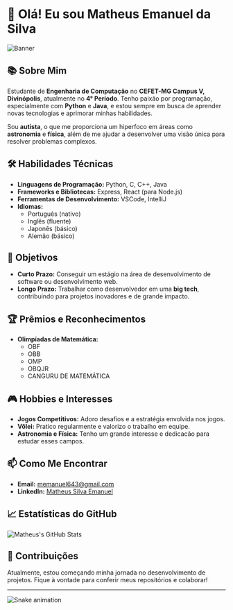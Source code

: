 # 👋 Olá! Eu sou Matheus Emanuel da Silva

![Banner](https://via.placeholder.com/1200x300?text=Bem-vindo+ao+meu+GitHub!)

## 📚 Sobre Mim

Estudante de **Engenharia de Computação** no **CEFET-MG Campus V, Divinópolis**, atualmente no **4° Período**. Tenho paixão por programação, especialmente com **Python** e **Java**, e estou sempre em busca de aprender novas tecnologias e aprimorar minhas habilidades.

Sou **autista**, o que me proporciona um hiperfoco em áreas como **astronomia** e **física**, além de me ajudar a desenvolver uma visão única para resolver problemas complexos.

## 🛠️ Habilidades Técnicas

- **Linguagens de Programação:** Python, C, C++, Java
- **Frameworks e Bibliotecas:** Express, React (para Node.js)
- **Ferramentas de Desenvolvimento:** VSCode, IntelliJ
- **Idiomas:** 
  - Português (nativo)
  - Inglês (fluente)
  - Japonês (básico)
  - Alemão (básico)

## 🎯 Objetivos

- **Curto Prazo:** Conseguir um estágio na área de desenvolvimento de software ou desenvolvimento web.
- **Longo Prazo:** Trabalhar como desenvolvedor em uma **big tech**, contribuindo para projetos inovadores e de grande impacto.

## 🏆 Prêmios e Reconhecimentos

- **Olimpíadas de Matemática:** 
  - OBF
  - OBB
  - OMP
  - OBQJR
  - CANGURU DE MATEMÁTICA

## 🎮 Hobbies e Interesses

- **Jogos Competitivos:** Adoro desafios e a estratégia envolvida nos jogos.
- **Vôlei:** Pratico regularmente e valorizo o trabalho em equipe.
- **Astronomia e Física:** Tenho um grande interesse e dedicacão para estudar esses campos.

## 📫 Como Me Encontrar

- **Email:** [memanuel643@gmail.com](mailto:memanuel643@gmail.com)
- **LinkedIn:** [Matheus Silva Emanuel](https://www.linkedin.com/in/matheus-silva-emanuel/)

## 📈 Estatísticas do GitHub

![Matheus's GitHub Stats](https://github-readme-stats.vercel.app/api?username=SeuUsuario&show_icons=true&theme=dracula)

## 🤝 Contribuições

Atualmente, estou começando minha jornada no desenvolvimento de projetos. Fique à vontade para conferir meus repositórios e colaborar!

---

![Snake animation](https://github.com/SeuUsuario/SeuUsuario/blob/output/github-contribution-grid-snake.svg)

